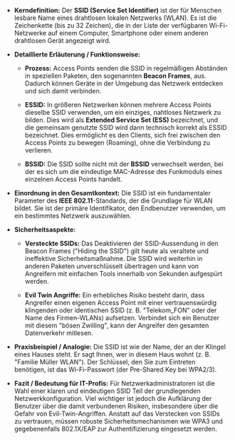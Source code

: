 - **Kerndefinition:** Der **SSID (Service Set Identifier)** ist der für Menschen lesbare Name eines drahtlosen lokalen Netzwerks (WLAN). Es ist die Zeichenkette (bis zu 32 Zeichen), die in der Liste der verfügbaren Wi-Fi-Netzwerke auf einem Computer, Smartphone oder einem anderen drahtlosen Gerät angezeigt wird.
    
- **Detaillierte Erläuterung / Funktionsweise:**
    
    - **Prozess:** Access Points senden die SSID in regelmäßigen Abständen in speziellen Paketen, den sogenannten **Beacon Frames**, aus. Dadurch können Geräte in der Umgebung das Netzwerk entdecken und sich damit verbinden.
        
    - **ESSID:** In größeren Netzwerken können mehrere Access Points dieselbe SSID verwenden, um ein einziges, nahtloses Netzwerk zu bilden. Dies wird als **Extended Service Set (ESS)** bezeichnet, und die gemeinsam genutzte SSID wird dann technisch korrekt als ESSID bezeichnet. Dies ermöglicht es den Clients, sich frei zwischen den Access Points zu bewegen (Roaming), ohne die Verbindung zu verlieren.
        
    - **BSSID:** Die SSID sollte nicht mit der **BSSID** verwechselt werden, bei der es sich um die eindeutige MAC-Adresse des Funkmoduls eines einzelnen Access Points handelt.
        
- **Einordnung in den Gesamtkontext:** Die SSID ist ein fundamentaler Parameter des **IEEE 802.11**-Standards, der die Grundlage für WLAN bildet. Sie ist der primäre Identifikator, den Endbenutzer verwenden, um ein bestimmtes Netzwerk auszuwählen.
    
- **Sicherheitsaspekte:**
    
    - **Versteckte SSIDs:** Das Deaktivieren der SSID-Aussendung in den Beacon Frames ("Hiding the SSID") gilt heute als veraltete und ineffektive Sicherheitsmaßnahme. Die SSID wird weiterhin in anderen Paketen unverschlüsselt übertragen und kann von Angreifern mit einfachen Tools innerhalb von Sekunden aufgespürt werden.
        
    - **Evil Twin Angriffe:** Ein erhebliches Risiko besteht darin, dass Angreifer einen eigenen Access Point mit einer vertrauenswürdig klingenden oder identischen SSID (z. B. "Telekom_FON" oder der Name des Firmen-WLANs) aufsetzen. Verbindet sich ein Benutzer mit diesem "bösen Zwilling", kann der Angreifer den gesamten Datenverkehr mitlesen.
        
- **Praxisbeispiel / Analogie:** Die SSID ist wie der Name, der an der Klingel eines Hauses steht. Er sagt Ihnen, wer in diesem Haus wohnt (z. B. "Familie Müller WLAN"). Der Schlüssel, den Sie zum Eintreten benötigen, ist das Wi-Fi-Passwort (der Pre-Shared Key bei WPA2/3).
    
- **Fazit / Bedeutung für IT-Profis:** Für Netzwerkadministratoren ist die Wahl einer klaren und eindeutigen SSID Teil der grundlegenden Netzwerkkonfiguration. Viel wichtiger ist jedoch die Aufklärung der Benutzer über die damit verbundenen Risiken, insbesondere über die Gefahr von Evil-Twin-Angriffen. Anstatt auf das Verstecken von SSIDs zu vertrauen, müssen robuste Sicherheitsmechanismen wie WPA3 und gegebenenfalls 802.1X/EAP zur Authentifizierung eingesetzt werden.